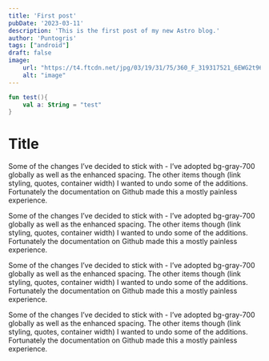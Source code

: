 ```yaml
---
title: 'First post'
pubDate: '2023-03-11'
description: 'This is the first post of my new Astro blog.'
author: 'Puntogris'
tags: ["android"]
draft: false
image:
    url: "https://t4.ftcdn.net/jpg/03/19/31/75/360_F_319317521_6EWG2t96Dcjuy43APAFkfed8Isae8hq5.jpg"
    alt: "image"
---
```


```kotlin
fun test(){
    val a: String = "test"
}
```

# Title

Some of the changes I’ve decided to stick with - I’ve adopted bg-gray-700 globally as well as the enhanced spacing. The other items though (link styling, quotes, container width) I wanted to undo some of the additions. Fortunately the documentation on Github made this a mostly painless experience.

Some of the changes I’ve decided to stick with - I’ve adopted bg-gray-700 globally as well as the enhanced spacing. The other items though (link styling, quotes, container width) I wanted to undo some of the additions. Fortunately the documentation on Github made this a mostly painless experience.

Some of the changes I’ve decided to stick with - I’ve adopted bg-gray-700 globally as well as the enhanced spacing. The other items though (link styling, quotes, container width) I wanted to undo some of the additions. Fortunately the documentation on Github made this a mostly painless experience.

Some of the changes I’ve decided to stick with - I’ve adopted bg-gray-700 globally as well as the enhanced spacing. The other items though (link styling, quotes, container width) I wanted to undo some of the additions. Fortunately the documentation on Github made this a mostly painless experience.
